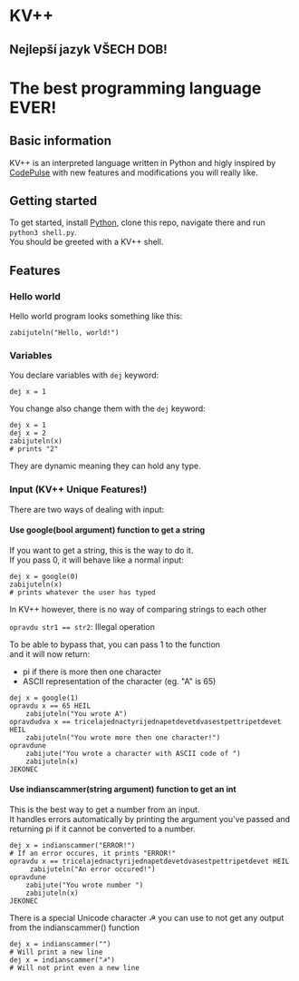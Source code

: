 # KV++
## Nejlepší jazyk VŠECH DOB!
# The best programming language EVER!
## Basic information

KV++ is an interpreted language written in Python and higly inspired by [CodePulse](https://github.com/davidcallanan/py-myopl-code) with new features and modifications you will really like.  

## Getting started

To get started, install [Python](https://www.python.org/), clone this repo, navigate there and run `python3 shell.py`.  
You should be greeted with a KV++ shell.  

## Features
### Hello world

Hello world program looks something like this:  
```
zabijuteln("Hello, world!")
```
### Variables

You declare variables with `dej` keyword:  
```
dej x = 1
```
You change also change them with the `dej` keyword:  
```
dej x = 1
dej x = 2
zabijuteln(x)
# prints "2"
```

They are dynamic meaning they can hold any type.
### Input (KV++ Unique Features!)

There are two ways of dealing with input:  
#### Use google(bool argument) function to get a string

If you want to get a string, this is the way to do it.  
If you pass 0, it will behave like a normal input:  

```
dej x = google(0)
zabijuteln(x)
# prints whatever the user has typed
```


In KV++ however, there is no way of comparing strings to each other  

```opravdu str1 == str2```: Illegal operation  

To be able to bypass that, you can pass 1 to the function  
and it will now return:
* pi if there is more then one character
* ASCII representation of the character (eg. "A" is 65)  

```
dej x = google(1)
opravdu x == 65 HEIL
    zabijuteln("You wrote A")
opravdudva x == tricelajednactyrijednapetdevetdvasestpettripetdevet HEIL
    zabijuteln("You wrote more then one character!")
opravdune
    zabijute("You wrote a character with ASCII code of ")
    zabijuteln(x)
JEKONEC
```
#### Use indianscammer(string argument) function to get an int

This is the best way to get a number from an input.  
It handles errors automatically by printing the argument you've passed and returning pi if it cannot be converted to a number.  

```
dej x = indianscammer("ERROR!")
# If an error occures, it prints "ERROR!"
opravdu x == tricelajednactyrijednapetdevetdvasestpettripetdevet HEIL
     zabijuteln("An error occured!")
opravdune
    zabijute("You wrote number ")
    zabijuteln(x)
JEKONEC
```
There is a special Unicode character ☭ you can use to not get any output from the indianscammer() function  

```
dej x = indianscammer("")
# Will print a new line
dej x = indianscammer("☭")
# Will not print even a new line
```